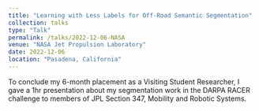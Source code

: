 ```yaml
---
title: "Learning with Less Labels for Off-Road Semantic Segmentation"
collection: talks
type: "Talk"
permalink: /talks/2022-12-06-NASA
venue: "NASA Jet Propulsion Laboratory"
date: 2022-12-06
location: "Pasadena, California"
---
```


To conclude my 6-month placement as a Visiting Student Researcher, I gave a 1hr presentation about my segmentation work in the DARPA RACER challenge to members of JPL Section 347, Mobility and Robotic Systems.
